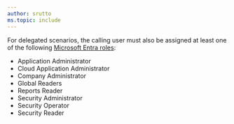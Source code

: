 ```yaml
---
author: srutto
ms.topic: include
---
```


For delegated scenarios, the calling user must also be assigned at least one of the following [Microsoft Entra roles](/azure/active-directory/roles/permissions-reference?toc=%2Fgraph%2Ftoc.json):

- Application Administrator
- Cloud Application Administrator
- Company Administrator
- Global Readers
- Reports Reader
- Security Administrator
- Security Operator
- Security Reader
